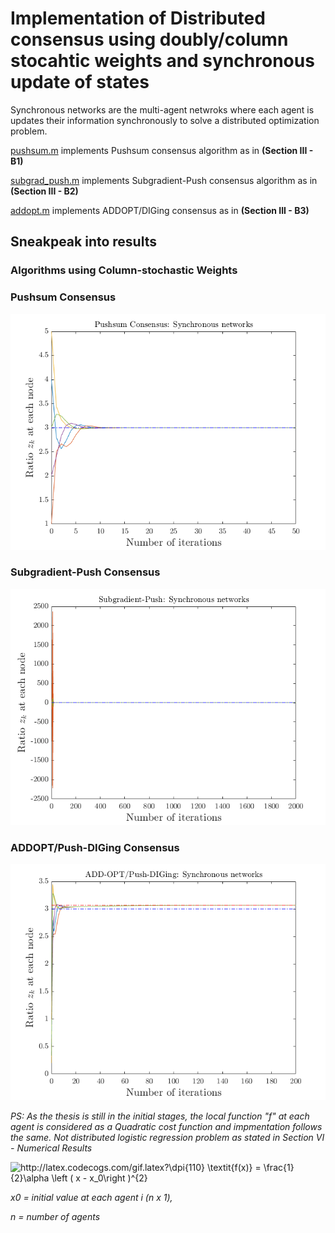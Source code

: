 # Implementation of Distributed consensus using doubly/column stocahtic weights and synchronous update of states

Synchronous networks are the multi-agent netwroks where each agent is updates their information synchronously to solve a distributed optimization problem.

[pushsum.m](https://github.com/naraharikr/master_thesis/blob/main/column_stochastic_algorithms/pushsum.m) implements Pushsum consensus algorithm as in **(Section III - B1)**

[subgrad_push.m](https://github.com/naraharikr/master_thesis/blob/main/column_stochastic_algorithms/subgrad_push.m) implements Subgradient-Push consensus algorithm as in **(Section III - B2)**

[addopt.m](https://github.com/naraharikr/master_thesis/blob/main/column_stochastic_algorithms/appopt.m) implements ADDOPT/DIGing consensus as in **(Section III - B3)**


## Sneakpeak into results 

### Algorithms using Column-stochastic Weights

### Pushsum Consensus

![Push-sum consensus](https://github.com/naraharikr/master_thesis/blob/main/Results/column_stochastic/pushsum_consensus.png)

### Subgradient-Push Consensus

![Subgradient-push consensus](https://github.com/naraharikr/master_thesis/blob/main/Results/column_stochastic/subgradient_push.png)

### ADDOPT/Push-DIGing Consensus

![ADDOPT/Push-DIGing consensus](https://github.com/naraharikr/master_thesis/blob/main/Results/column_stochastic/addopt.png)


*PS: As the thesis is still in the initial stages, the local function "f" at each agent is considered as a Quadratic cost function and impmentation follows the same.  Not distributed logistic regression problem as stated in Section VI - Numerical Results*

<img src="http://latex.codecogs.com/gif.latex?\dpi{110}&space;\textit{f(x)}&space;=&space;\frac{1}{2}\alpha&space;\left&space;(&space;x&space;-&space;x_0\right&space;)^{2}" title="http://latex.codecogs.com/gif.latex?\dpi{110} \textit{f(x)} = \frac{1}{2}\alpha \left ( x - x_0\right )^{2}" />

*x0 = initial value at each agent i (n x 1),*

*n = number of agents*
